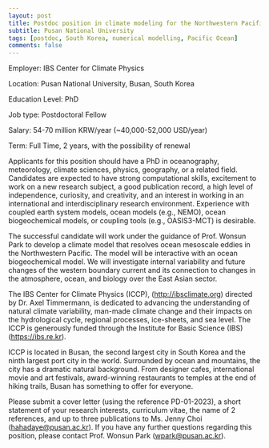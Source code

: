 ```yaml
---
layout: post
title: Postdoc position in climate modeling for the Northwestern Pacific Ocean (Busan, South Korea)
subtitle: Pusan National University
tags: [postdoc, South Korea, numerical modelling, Pacific Ocean]
comments: false
---
```

Employer: IBS Center for Climate Physics

Location: Pusan National University, Busan, South Korea

Education Level: PhD

Job type: Postdoctoral Fellow

Salary: 54-70 million KRW/year (~40,000-52,000 USD/year)

Term: Full Time, 2 years, with the possibility of renewal

Applicants for this position should have a PhD in oceanography, meteorology, climate sciences, physics, geography, or a related field. Candidates are expected to have strong computational skills, excitement to work on a new research subject, a good publication record, a high level of independence, curiosity, and creativity, and an interest in working in an international and interdisciplinary research environment. Experience with coupled earth system models, ocean models (e.g., NEMO), ocean biogeochemical models, or coupling tools (e.g., OASIS3-MCT) is desirable.

The successful candidate will work under the guidance of Prof. Wonsun Park to develop a climate model that resolves ocean mesoscale eddies in the Northwestern Pacific. The model will be interactive with an ocean biogeochemical model. We will investigate internal variability and future changes of the western boundary current and its connection to changes in the atmosphere, ocean, and biology over the East Asian sector.

The IBS Center for Climate Physics (ICCP), (http://ibsclimate.org) directed by Dr. Axel Timmermann, is dedicated to advancing the understanding of natural climate variability, man-made climate change and their impacts on the hydrological cycle, regional processes, ice-sheets, and sea level. The ICCP is generously funded through the Institute for Basic Science (IBS) (https://ibs.re.kr). 

ICCP is located in Busan, the second largest city in South Korea and the ninth largest port city in the world. Surrounded by ocean and mountains, the city has a dramatic natural background. From designer cafes, international movie and art festivals, award-winning restaurants to temples at the end of hiking trails, Busan has something to offer for everyone. 

Please submit a cover letter (using the reference PD-01-2023), a short statement of your research interests, curriculum vitae, the name of 2 references, and up to three publications to Ms. Jenny Choi (hahadaye@pusan.ac.kr). If you have any further questions regarding this position, please contact Prof. Wonsun Park (wpark@pusan.ac.kr).
